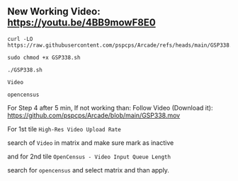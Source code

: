 


## New Working Video: https://youtu.be/4BB9mowF8E0



```
curl -LO https://raw.githubusercontent.com/pspcps/Arcade/refs/heads/main/GSP338.sh

sudo chmod +x GSP338.sh

./GSP338.sh
```


```
Video
```

```
opencensus
```

For Step 4 after 5 min, If not working than:
Follow  Video (Download it): https://github.com/pspcps/Arcade/blob/main/GSP338.mov

For 1st tile ``High-Res Video Upload Rate`` 

search of ``Video`` in matrix and make sure mark as inactive  

and for 2nd tile ``OpenCensus - Video Input Queue Length``

search for ``opencensus`` and select matrix and than apply.



